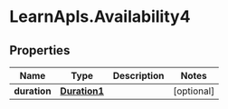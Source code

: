 # LearnApIs.Availability4

## Properties
Name | Type | Description | Notes
------------ | ------------- | ------------- | -------------
**duration** | [**Duration1**](Duration1.md) |  | [optional] 
